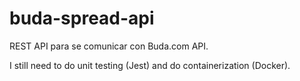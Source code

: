 # buda-spread-api
REST API para se comunicar con Buda.com API.

I still need to do unit testing (Jest) and do containerization (Docker).
